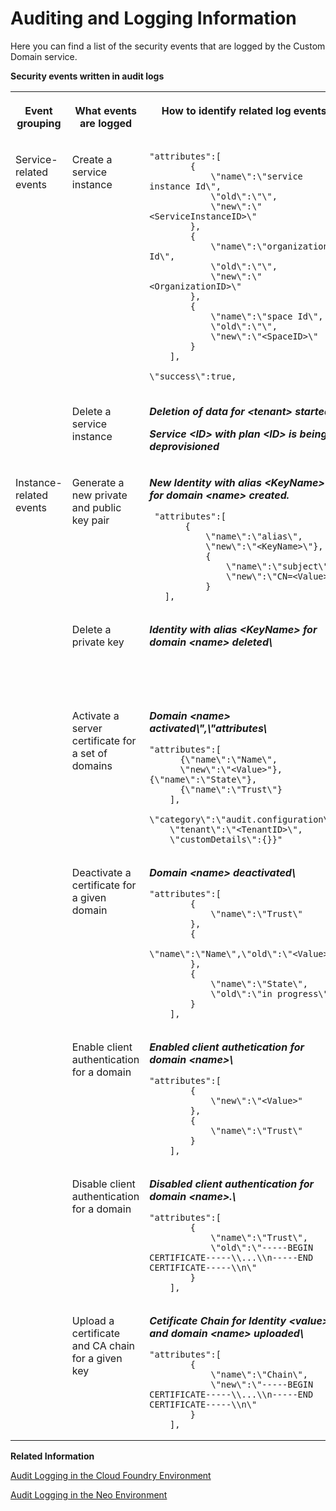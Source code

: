 <!-- loioffa6fa6180fd4e3cab6600f1566c93fe -->

# Auditing and Logging Information

Here you can find a list of the security events that are logged by the Custom Domain service.

**Security events written in audit logs**


<table>
<tr>
<th valign="top">

Event grouping

</th>
<th valign="top">

What events are logged

</th>
<th valign="top">

How to identify related log events

</th>
<th valign="top">

Additional information

</th>
</tr>
<tr>
<td valign="top" rowspan="2">

Service-related events

</td>
<td valign="top">

Create a service instance

</td>
<td valign="top">

```
"attributes":[
        {
            \"name\":\"service instance Id\",
            \"old\":\"\",
            \"new\":\"<ServiceInstanceID>\"
        },
        {
            \"name\":\"organization Id\",
            \"old\":\"\",
            \"new\":\"<OrganizationID>\"
        },
        {
            \"name\":\"space Id\",
            \"old\":\"\",
            \"new\":\"<SpaceID>\"
        }
    ],
```

`\"success\":true,`

</td>
<td valign="top">



</td>
</tr>
<tr>
<td valign="top">

Delete a service instance

</td>
<td valign="top">

***Deletion of data for *<tenant\>* started:***

***Service *<ID\>* with plan *<ID\>* is being deprovisioned***

</td>
<td valign="top">

 

</td>
</tr>
<tr>
<td valign="top" rowspan="7">

Instance-related events

</td>
<td valign="top">

Generate a new private and public key pair

</td>
<td valign="top">

***New Identity with alias *<KeyName\>* for domain *<name\>* created.***

```
 "attributes":[
       {
           \"name\":\"alias\",
           \"new\":\"<KeyName>\"},
           {
               \"name\":\"subject\",
               \"new\":\"CN=<Value>\"
           }
   ],
```



</td>
<td valign="top">

 

</td>
</tr>
<tr>
<td valign="top">

Delete a private key

</td>
<td valign="top">

***Identity with alias *<KeyName\>* for domain *<name\>* deleted\\***

</td>
<td valign="top">

Deleting the private key also deletes the public key.

</td>
</tr>
<tr>
<td valign="top">

Activate a server certificate for a set of domains

</td>
<td valign="top">

***Domain *<name\>* activated\\",\\"attributes\\***

```
"attributes":[
      {\"name\":\"Name\",
      \"new\":\"<Value>"},{\"name\":\"State\"},
      {\"name\":\"Trust\"}
    ],
    \"category\":\"audit.configuration\",
    \"tenant\":\"<TenantID>\",
    \"customDetails\":{}}"
```



</td>
<td valign="top">

 

</td>
</tr>
<tr>
<td valign="top">

Deactivate a certificate for a given domain

</td>
<td valign="top">

***Domain *<name\>* deactivated\\***

```
"attributes":[
        {
            \"name\":\"Trust\"
        },
        {
            \"name\":\"Name\",\"old\":\"<Value>"
        },
        {
            \"name\":\"State\",
            \"old\":\"in progress\"
        }
    ],
```



</td>
<td valign="top">

 

</td>
</tr>
<tr>
<td valign="top">

Enable client authentication for a domain

</td>
<td valign="top">

***Enabled client authetication for domain *<name\>*\\***

```
"attributes":[
        {
            \"new\":\"<Value>"
        },
        {
            \"name\":\"Trust\"
        }
    ],
```



</td>
<td valign="top">

 

</td>
</tr>
<tr>
<td valign="top">

Disable client authentication for a domain

</td>
<td valign="top">

***Disabled client authentication for domain *<name\>*.\\***

```
"attributes":[
        {
            \"name\":\"Trust\",
            \"old\":\"-----BEGIN CERTIFICATE-----\\...\\n-----END CERTIFICATE-----\\n\"
        }
    ],
```



</td>
<td valign="top">

 

</td>
</tr>
<tr>
<td valign="top">

Upload a certificate and CA chain for a given key

</td>
<td valign="top">

***Cetificate Chain for Identity *<value\>* and domain *<name\>* uploaded\\***

```
"attributes":[
        {
            \"name\":\"Chain\",
            \"new\":\"-----BEGIN CERTIFICATE-----\\...\\n-----END CERTIFICATE-----\\n\"
        }
    ],
```



</td>
<td valign="top">

 

</td>
</tr>
</table>

**Related Information**  


[Audit Logging in the Cloud Foundry Environment](https://help.sap.com/viewer/65de2977205c403bbc107264b8eccf4b/Cloud/en-US/f92c86ab11f6474ea5579d839051c334.html)

[Audit Logging in the Neo Environment](https://help.sap.com/viewer/ea72206b834e4ace9cd834feed6c0e09/Cloud/en-US/02c39712c1064c96b37c1ea5bc9420dc.html)

